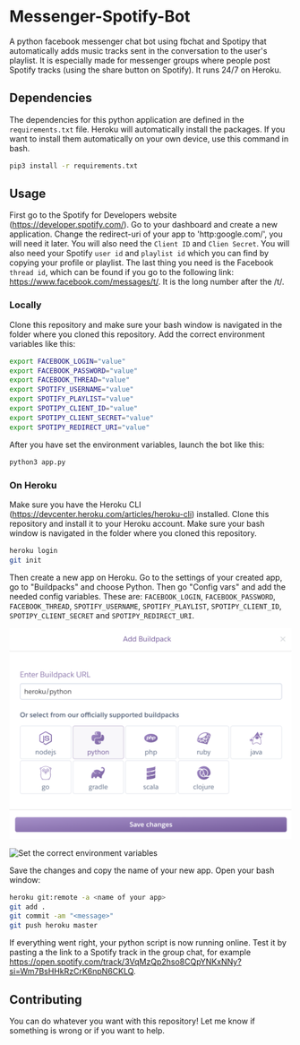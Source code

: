 # Messenger-Spotify-Bot
A python facebook messenger chat bot using fbchat and Spotipy that automatically adds music tracks sent in the conversation to the user's playlist. It is especially made for messenger groups where people post Spotify tracks (using the share button on Spotify). It runs 24/7 on Heroku.

## Dependencies

The dependencies for this python application are defined in the `requirements.txt` file. Heroku will automatically install the packages. If you want to install them automatically on your own device, use this command in bash.

```bash
pip3 install -r requirements.txt
```

## Usage

First go to the Spotify for Developers website (https://developer.spotify.com/). Go to your dashboard and create a new application. Change the redirect-uri of your app to 'http:google.com/', you will need it later. You will also need the `Client ID` and `Clien Secret`. You will also need your Spotify `user id` and `playlist id` which you can find by copying your profile or playlist. The last thing you need is the Facebook `thread id`, which can be found if you go to the following link: https://www.facebook.com/messages/t/. It is the long number after the /t/.

### Locally
Clone this repository and make sure your bash window is navigated in the folder where you cloned this repository. Add the correct environment variables like this:

```bash
export FACEBOOK_LOGIN="value"
export FACEBOOK_PASSWORD="value"
export FACEBOOK_THREAD="value"
export SPOTIFY_USERNAME="value"
export SPOTIFY_PLAYLIST="value"
export SPOTIPY_CLIENT_ID="value"
export SPOTIPY_CLIENT_SECRET="value"
export SPOTIPY_REDIRECT_URI="value"
```

After you have set the environment variables, launch the bot like this:

```bash
python3 app.py
```
### On Heroku

Make sure you have the Heroku CLI (https://devcenter.heroku.com/articles/heroku-cli) installed. Clone this repository and install it to your Heroku account. Make sure your bash window is navigated in the folder where you cloned this repository.

```bash
heroku login
git init
```

Then create a new app on Heroku. Go to the settings of your created app, go to "Buildpacks" and choose Python. Then go "Config vars" and add the needed config variables. These are: `FACEBOOK_LOGIN`, `FACEBOOK_PASSWORD`, `FACEBOOK_THREAD`, `SPOTIFY_USERNAME`, `SPOTIFY_PLAYLIST`, `SPOTIPY_CLIENT_ID`, `SPOTIPY_CLIENT_SECRET` and `SPOTIPY_REDIRECT_URI`. 

![Choose the python buildpack](https://github.com/othellodesutter/Messenger-Spotify-Bot/blob/master/img/buildpack.png)

![Set the correct environment variables](https://github.com/othellodesutter/Messenger-Spotify-Bot/blob/master/img/config_variables.png)

Save the changes and copy the name of your new app. Open your bash window:

```bash
heroku git:remote -a <name of your app>
git add .
git commit -am "<message>"
git push heroku master
```

If everything went right, your python script is now running online. Test it by pasting a the link to a Spotify track in the group chat, for example https://open.spotify.com/track/3VqMzQp2hso8CQpYNKxNNy?si=Wm7BsHHkRzCrK6npN6CKLQ.

## Contributing
You can do whatever you want with this repository! Let me know if something is wrong or if you want to help.
